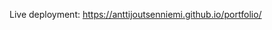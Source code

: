 Live deployment: <a href="https://anttijoutsenniemi.github.io/portfolio/">https://anttijoutsenniemi.github.io/portfolio/</a>
